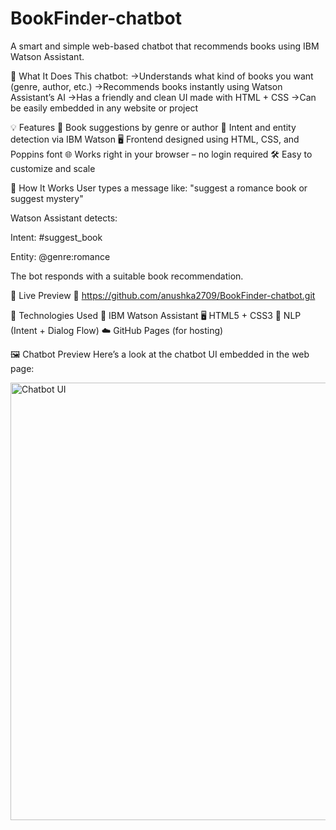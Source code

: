 # BookFinder-chatbot
A smart and simple web-based chatbot that recommends books using IBM Watson Assistant.

🧠 What It Does
This chatbot:
->Understands what kind of books you want (genre, author, etc.)
->Recommends books instantly using Watson Assistant’s AI
->Has a friendly and clean UI made with HTML + CSS
->Can be easily embedded in any website or project

💡 Features
📖 Book suggestions by genre or author
💬 Intent and entity detection via IBM Watson
🖥️ Frontend designed using HTML, CSS, and Poppins font
🌐 Works right in your browser – no login required
🛠️ Easy to customize and scale

🧪 How It Works
User types a message like:
"suggest a romance book or suggest mystery"

Watson Assistant detects:

Intent: #suggest_book

Entity: @genre:romance

The bot responds with a suitable book recommendation.

🚀 Live Preview
🔗 https://github.com/anushka2709/BookFinder-chatbot.git


🧰 Technologies Used
💬 IBM Watson Assistant
🖥️ HTML5 + CSS3
🧠 NLP (Intent + Dialog Flow)
☁️ GitHub Pages (for hosting)

🖼️ Chatbot Preview
Here’s a look at the chatbot UI embedded in the web page:

<img src="https://github.com/anushka2709/BookFinder-chatbot/blob/main/chatbot-ui.png" alt="Chatbot UI" width="700"/>

